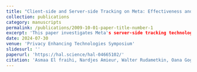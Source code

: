 ```yaml
---
title: "Client-side and Server-side Tracking on Meta: Effectiveness and Accuracy"
collection: publications
category: manuscripts
permalink: /publications/2009-10-01-paper-title-number-1
excerpt: 'This paper investigates Meta's server-side tracking technology, a method designed to bypass browser-based privacy restrictions.'
date: 2024-07-30
venue: 'Privacy Enhancing Technologies Symposium'
slidesurl: ''
paperurl: 'https://hal.science/hal-04665102/'
citation: 'Asmaa El fraihi, Nardjes Amieur, Walter Rudametkin, Oana Goga. Client-side and Server-side Tracking on Meta: Effectiveness and Accuracy. PETS 2024 - 24th Privacy Enhancing Technologies Symposium, Jul 2024, Bristol, United Kingdom. pp.431-445, ⟨10.56553/popets-2024-0086⟩. ⟨hal-04665102⟩'
---
```

